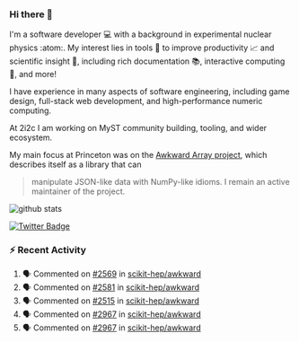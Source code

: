 ### Hi there 👋 

I'm a software developer 💻 with a background in experimental nuclear physics :atom:. My interest lies in tools :wrench: to improve productivity :chart_with_upwards_trend: and scientific insight :telescope:, including rich documentation 📚, interactive computing 🧮, and more! 

I have experience in many aspects of software engineering, including game design, full-stack web development, and high-performance numeric computing. 

At 2i2c I am working on MyST community building, tooling, and wider ecosystem. 

My main focus at Princeton was on the [Awkward Array project](awkward-array.org/), which describes itself as a library that can 
> manipulate JSON-like data with NumPy-like idioms. I remain an active maintainer of the project. 

![github stats](https://github-readme-stats.vercel.app/api?username=agoose77&show_icons=true&hide_rank=true&hide_title=true&bg_color=30,e76445,904e95&text_color=efe3ec&icon_color=efe3ec)
<!--
**agoose77/agoose77** is a ✨ _special_ ✨ repository because its `README.md` (this file) appears on your GitHub profile.

Here are some ideas to get you started:

- 🔭 I’m currently working on ...
- 🌱 I’m currently learning ...
- 👯 I’m looking to collaborate on ...
- 🤔 I’m looking for help with ...
- 💬 Ask me about ...
- 📫 How to reach me: ...
- 😄 Pronouns: ...
- ⚡ Fun fact: ...
-->

[![Twitter Badge](https://img.shields.io/twitter/follow/agoose77?style=flat-square&logo=Twitter&logoColor=white&color=cornflowerblue)](https://twitter.com/agoose77)

### :zap: Recent Activity

<!--START_SECTION:activity-->
1. 🗣 Commented on [#2569](https://github.com/scikit-hep/awkward/issues/2569#issuecomment-1902074705) in [scikit-hep/awkward](https://github.com/scikit-hep/awkward)
2. 🗣 Commented on [#2581](https://github.com/scikit-hep/awkward/issues/2581#issuecomment-1902073870) in [scikit-hep/awkward](https://github.com/scikit-hep/awkward)
3. 🗣 Commented on [#2515](https://github.com/scikit-hep/awkward/issues/2515#issuecomment-1902073718) in [scikit-hep/awkward](https://github.com/scikit-hep/awkward)
4. 🗣 Commented on [#2967](https://github.com/scikit-hep/awkward/pull/2967#issuecomment-1902060851) in [scikit-hep/awkward](https://github.com/scikit-hep/awkward)
5. 🗣 Commented on [#2967](https://github.com/scikit-hep/awkward/pull/2967#issuecomment-1902057435) in [scikit-hep/awkward](https://github.com/scikit-hep/awkward)
<!--END_SECTION:activity-->
